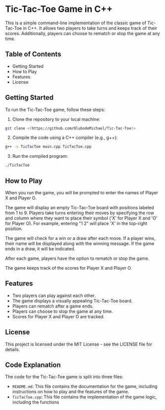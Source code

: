 # Tic-Tac-Toe Game in C++

This is a simple command-line implementation of the classic game of Tic-Tac-Toe in C++. It allows two players to take turns and keeps track of their scores. Additionally, players can choose to rematch or stop the game at any time.

## Table of Contents

- Getting Started
- How to Play
- Features
- License

## Getting Started

To run the Tic-Tac-Toe game, follow these steps:

1. Clone the repository to your local machine:

```bash
git clone <(https://github.com/OlubodeMichael/Tic-Tac-Toe)>
```

2. Compile the code using a C++ compiler (e.g., g++):

```bash
g++ -o TicTacToe main.cpp TicTacToe.cpp
```

3. Run the compiled program:

```bash
./TicTacToe
```

## How to Play

When you run the game, you will be prompted to enter the names of Player X and Player O.

The game will display an empty Tic-Tac-Toe board with positions labeled from 1 to 9. Players take turns entering their moves by specifying the row and column where they want to place their symbol ('X' for Player X and 'O' for Player O). For example, entering "1 2" will place 'X' in the top-right position.

The game will check for a win or a draw after each move. If a player wins, their name will be displayed along with the winning message. If the game ends in a draw, it will be indicated.

After each game, players have the option to rematch or stop the game.

The game keeps track of the scores for Player X and Player O.

## Features

- Two players can play against each other.
- The game displays a visually appealing Tic-Tac-Toe board.
- Players can rematch after a game ends.
- Players can choose to stop the game at any time.
- Scores for Player X and Player O are tracked.

## License

This project is licensed under the MIT License - see the LICENSE file for details.

## Code Explanation

The code for the Tic-Tac-Toe game is split into three files:

- `README.md`: This file contains the documentation for the game, including instructions on how to play and the features of the game.
- `TicTacToe.cpp`: This file contains the implementation of the game logic, including the functions
